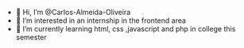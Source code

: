 - 👋 Hi, I’m @Carlos-Almeida-Oliveira
- 👀 I’m interested in an internship in the frontend area
- 🌱 I’m currently learning html, css ,javascript and php in college this semester


<!---
Carlos-Almeida-Oliveira/Carlos-Almeida-Oliveira is a ✨ special ✨ repository because its `README.md` (this file) appears on your GitHub profile.
You can click the Preview link to take a look at your changes.
--->

